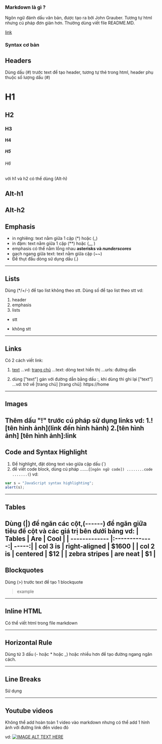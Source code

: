 ### Markdown là gì ?

Ngôn ngữ đánh dấu văn bản, được tạo ra bởi John Grauber. Tương tự html nhưng cú pháp đơn giản hơn. Thường dùng viết file README.MD.

[link](https://github.com/adam-p/markdown-here/wiki/Markdown-Cheatsheet#h4)

### Syntax cơ bản

## Headers

Dùng dấu (#) trước text để tạo header, tương tự thẻ <h> trong html, header phụ thuộc số lượng dấu (#)

# H1
## H2
### H3
#### H4
##### H5
###### H6

với h1 và h2 có thể dùng (Alt-h)

Alt-h1
----------

Alt-h2
------------

## Emphasis

- in nghiêng: text nằm giữa 1 cặp (*) hoặc (_) 
- in đậm: text nằm giữa 1 cặp (**) hoặc (__ )
- emphasis có thể nằm lồng nhau **asterisks và _nunderscores_**
- gạch ngang giữa text: text nằm giữa cặp (~~)
- Để thụt đầu dòng sử dụng dấu (.) 
----------------
## Lists
Dùng (*/+/-) để tạo list không theo stt.
Dùng số để tạo list theo stt
vd:
1. header
2. emphasis
3. lists
+ stt
- không stt
---------------------
## Links
Có 2 cách viết link:
1. [text](urls)
...vd: [trang chủ](http://home)
...text: dòng text hiển thị 
...urls: đường dẫn 

2. dùng ["text"] gán với đường dẫn bằng dấu :, khi dùng thì ghi lại ["text"]
...vd: trở về [trang chủ]
[trang chủ]: https://home
--------------------
## Images
Thêm dấu "!" trước cú pháp sử dụng links 
vd: 
1.![tên hình ảnh](link đến hình hảnh)
2.[tên hình ảnh]
[tên hình ảnh]:link
-----------------------
## Code and Syntax Highlight
1. Để highlight, đặt dòng text vào giữa cặp dấu (`)
2. để viết code block, dùng cú pháp
.......(```[ngôn ngữ code])
........code 
.......(```)
vd: 
```javascript
var s = "JavaScript syntax highlighting";
alert(s);
```
----------------------
## Tables
Dùng (|) để ngăn các cột,(------) để ngăn giữa tiêu đề cột và các giá trị bên dưới bảng 
vd: 
| Tables        | Are           | Cool  |
| ------------- |:-------------:| -----:|
| col 3 is      | right-aligned | $1600 |
| col 2 is      | centered      |   $12 |
| zebra stripes | are neat      |    $1 |
--------------
## Blockquotes
Dùng (>) trước text để tạo 1 blockquote 
> example
---------------
## Inline HTML
Có thể viết html trong file markdown

-----------------
## Horizontal Rule
Dùng từ 3 dấu (- hoặc * hoặc _)  hoặc nhiều hơn để tạo đường ngang ngăn cách. 

---------------
## Line Breaks
Sử dụng <enter>

------------------
## Youtube videos
Không thể add hoàn toàn 1 video vào markdown nhưng có thể add 1 hình ảnh với đường link đến video đó

vd: 
[![IMAGE ALT TEXT HERE](http://img.youtube.com/vi/YOUTUBE_VIDEO_ID_HERE/0.jpg)](http://www.youtube.com/watch?v=YOUTUBE_VIDEO_ID_HERE)

